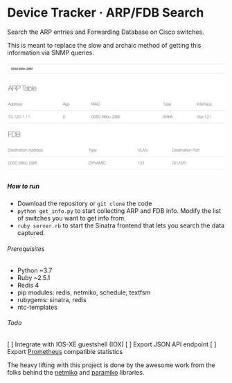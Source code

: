 # Device Tracker &middot; ARP/FDB Search

Search the ARP entries and Forwarding Database on Cisco switches.

This is meant to replace the slow and archaic method of getting this information via SNMP queries.

![User Interface](user_interface.png)

##### How to run
* Download the repository or `git clone` the code
* `python get_info.py` to start collecting ARP and FDB info. Modify the list of switches you want to get info from.
* `ruby server.rb` to start the Sinatra frontend that lets you search the data captured.

###### Prerequisites
* Python ~3.7
* Ruby ~2.5.1
* Redis 4
* pip modules: redis, netmiko, schedule, textfsm
* rubygems: sinatra, redis
* ntc-templates

###### Todo
[ ] Integrate with IOS-XE guestshell (IOX)
[ ] Export JSON API endpoint
[ ] Export [Prometheus](https://prometheus.io/docs/instrumenting/exporters) compatible statistics

The heavy lifting with this project is done by the awesome work from the folks behind the [netmiko](https://github.com/ktbyers/netmiko) and [paramiko](https://github.com/paramiko/paramiko) libraries.
